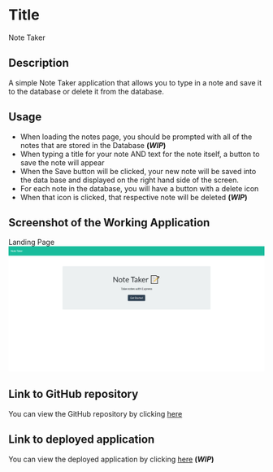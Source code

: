 # Title

Note Taker

## Description

A simple Note Taker application that allows you to type in a note and save it to the database or delete it from the database.

## Usage

- When loading the notes page, you should be prompted with all of the notes that are stored in the Database **(_WIP_)**
- When typing a title for your note AND text for the note itself, a button to save the note will appear
- When the Save button will be clicked, your new note will be saved into the data base and displayed on the right hand side of the screen.
- For each note in the database, you will have a button with a delete icon
- When that icon is clicked, that respective note will be deleted **(_WIP_)**

## Screenshot of the Working Application

Landing Page ![Note Taker landing page screenshot](./public/assets/img/note-taker-landing-page.png)

## Link to GitHub repository

You can view the GitHub repository by clicking [here](https://github.com/ttudorandrei/note-taker)

## Link to deployed application

You can view the deployed application by clicking [here](https://note-taker-0432678.herokuapp.com/) **(_WIP_)**
